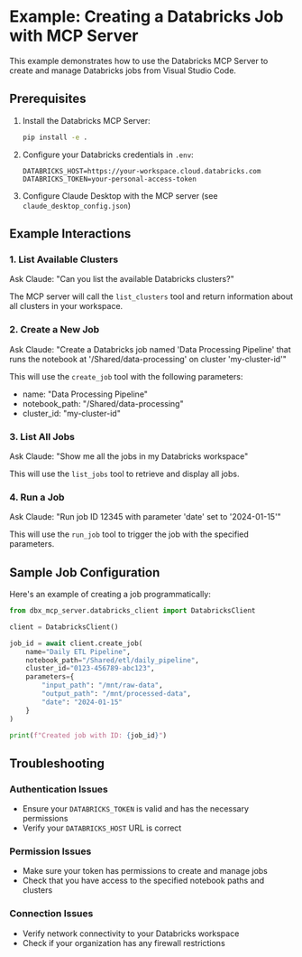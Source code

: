 # Example: Creating a Databricks Job with MCP Server

This example demonstrates how to use the Databricks MCP Server to create and manage Databricks jobs from Visual Studio Code.

## Prerequisites

1. Install the Databricks MCP Server:
   ```bash
   pip install -e .
   ```

2. Configure your Databricks credentials in `.env`:
   ```
   DATABRICKS_HOST=https://your-workspace.cloud.databricks.com
   DATABRICKS_TOKEN=your-personal-access-token
   ```

3. Configure Claude Desktop with the MCP server (see `claude_desktop_config.json`)

## Example Interactions

### 1. List Available Clusters
Ask Claude: "Can you list the available Databricks clusters?"

The MCP server will call the `list_clusters` tool and return information about all clusters in your workspace.

### 2. Create a New Job
Ask Claude: "Create a Databricks job named 'Data Processing Pipeline' that runs the notebook at '/Shared/data-processing' on cluster 'my-cluster-id'"

This will use the `create_job` tool with the following parameters:
- name: "Data Processing Pipeline"
- notebook_path: "/Shared/data-processing"
- cluster_id: "my-cluster-id"

### 3. List All Jobs
Ask Claude: "Show me all the jobs in my Databricks workspace"

This will use the `list_jobs` tool to retrieve and display all jobs.

### 4. Run a Job
Ask Claude: "Run job ID 12345 with parameter 'date' set to '2024-01-15'"

This will use the `run_job` tool to trigger the job with the specified parameters.

## Sample Job Configuration

Here's an example of creating a job programmatically:

```python
from dbx_mcp_server.databricks_client import DatabricksClient

client = DatabricksClient()

job_id = await client.create_job(
    name="Daily ETL Pipeline",
    notebook_path="/Shared/etl/daily_pipeline",
    cluster_id="0123-456789-abc123",
    parameters={
        "input_path": "/mnt/raw-data",
        "output_path": "/mnt/processed-data",
        "date": "2024-01-15"
    }
)

print(f"Created job with ID: {job_id}")
```

## Troubleshooting

### Authentication Issues
- Ensure your `DATABRICKS_TOKEN` is valid and has the necessary permissions
- Verify your `DATABRICKS_HOST` URL is correct

### Permission Issues
- Make sure your token has permissions to create and manage jobs
- Check that you have access to the specified notebook paths and clusters

### Connection Issues
- Verify network connectivity to your Databricks workspace
- Check if your organization has any firewall restrictions